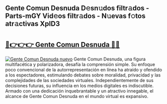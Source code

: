 ## Gente Comun Desnuda D𝚎sn𝚞dos filtr𝚊dos - Parts-mGY Vid𝚎os filtr𝚊dos - N𝚞evas f𝚘tos atr𝚊ctivas XplD3

# <h2><a href="http://mb0d5pa.tromn.icu/?c=Gente+Comun+Desnuda">🔗👉👉👉 Gente Comun Desnuda 🔗🔗</a></h2>

[![Gente Comun Desnuda nuevo](https://i.imgur.com/pEAQMta.gif)](http://mb0d5pa.tromn.icu/?c=Gente+Comun+Desnuda)
Gente Comun Desnuda, una figura multifacética y polarizadora, desafía la comprensión simple. Su enfoque poco convencional de la autorrepresentación en línea ha atraído y ofendido a los espectadores, estimulando debates sobre moralidad, privacidad y las complejidades de las sociedades virtuales. Independientemente de sus decisiones futuras, su influencia en los medios digitales es indiscutible. Armado con una dedicación inquebrantable y un atractivo innegable, el alcance de Gente Comun Desnuda en el mundo virtual es expansivo.
